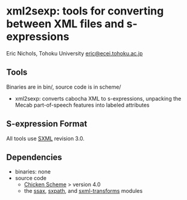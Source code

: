xml2sexp: tools for converting between XML files and s-expressions
==================================================================

Eric Nichols, Tohoku University <eric@ecei.tohoku.ac.jp>

Tools
-----

Binaries are in bin/, source code is in scheme/

* xml2sexp: converts cabocha XML to s-expressions, unpacking the Mecab
  part-of-speech features into labeled attributes

S-expression Format
-------------------

All tools use [SXML][] revision 3.0.

Dependencies
------------

* binaries: none
* source code
  + [Chicken Scheme][] > version 4.0
  + the [ssax][], [sxpath][], and [sxml-transforms][] modules


[SXML]: http://okmij.org/ftp/Scheme/SXML.html
[Chicken Scheme]: http://www.call-cc.org/
[ssax]: http://wiki.call-cc.org/eggref/4/ssax
[sxpath]: http://wiki.call-cc.org/eggref/4/sxpath
[sxml-transforms]: http://wiki.call-cc.org/eggref/4/sxml-transforms

